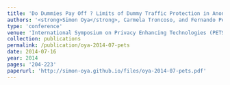 ```yaml
---
title: 'Do Dummies Pay Off ? Limits of Dummy Traffic Protection in Anonymous Communications'
authors: '<strong>Simon Oya</strong>, Carmela Troncoso, and Fernando Pérez-González'
type: 'conference'
venue: 'International Symposium on Privacy Enhancing Technologies (PETS)'
collection: publications
permalink: /publication/oya-2014-07-pets
date: 2014-07-16
year: 2014
pages: '204-223'
paperurl: 'http://simon-oya.github.io/files/oya-2014-07-pets.pdf'
---
```

